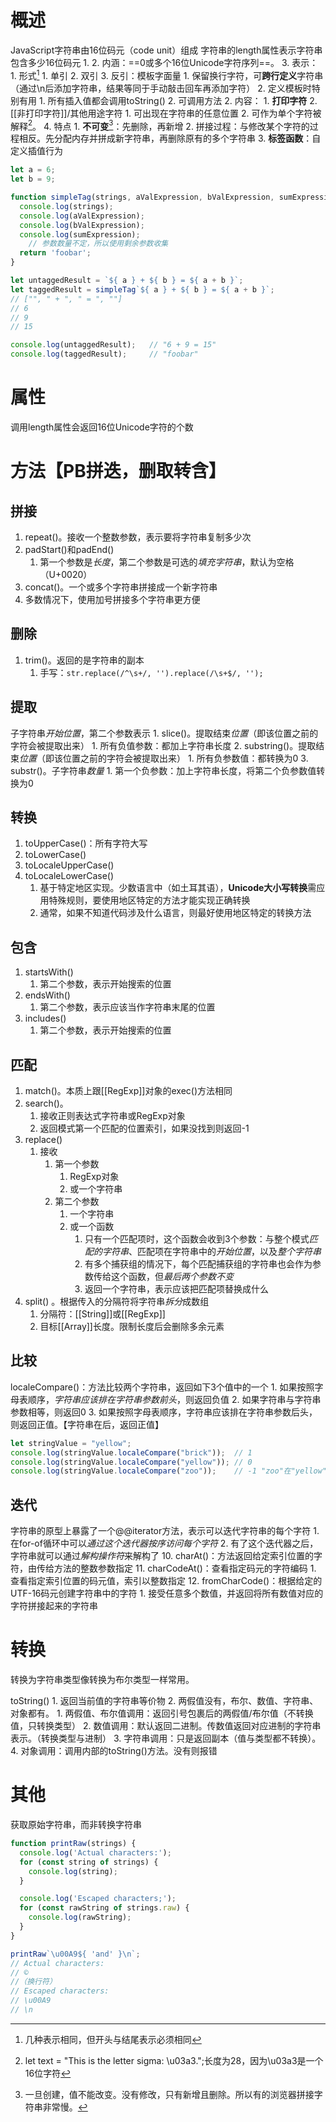 # 概述
JavaScript字符串由16位码元（code unit）组成
	字符串的length属性表示字符串包含多少16位码元
1. 
2. 内涵：==0或多个16位Unicode字符序列==。
3. 表示：
	1. 形式[^3] 
		1. 单引
		2. 双引
		3. 反引：模板字面量
			1. 保留换行字符，可**跨行定义**字符串（通过\\n后添加字符串，结果等同于手动敲击回车再添加字符）
			2. 定义模板时特别有用
				1. 所有插入值都会调用toString()
				2. 可调用方法
	2. 内容：
		1. **打印字符** 
		2. [[非打印字符]]/其他用途字符
			1. 可出现在字符串的任意位置
			2. 可作为单个字符被解释[^1]。
4. 特点
	1. **不可变**[^2]：先删除，再新增
	2. 拼接过程：与修改某个字符的过程相反。先分配内存并拼成新字符串，再删除原有的多个字符串
	3. **标签函数**：自定义插值行为

```javascript 标签函数
let a = 6;
let b = 9;

function simpleTag(strings, aValExpression, bValExpression, sumExpression) {
  console.log(strings);
  console.log(aValExpression);
  console.log(bValExpression);
  console.log(sumExpression);
	// 参数数量不定，所以使用剩余参数收集
  return 'foobar';
}

let untaggedResult = `${ a } + ${ b } = ${ a + b }`;
let taggedResult = simpleTag`${ a } + ${ b } = ${ a + b }`;
// ["", " + ", " = ", ""]
// 6
// 9
// 15

console.log(untaggedResult);   // "6 + 9 = 15"
console.log(taggedResult);     // "foobar"
```
# 属性
调用length属性会返回16位Unicode字符的个数
# 方法【**PB拼迭，删取转含**】
## 拼接
1. repeat()。接收一个整数参数，表示要将字符串复制多少次
2. padStart()和padEnd()
	1. 第一个参数是*长度*，第二个参数是可选的*填充字符串*，默认为空格（U+0020）
3. concat()。一个或多个字符串拼接成一个新字符串
4. 多数情况下，使用加号拼接多个字符串更方便
## 删除
1. trim()。返回的是字符串的副本
	1. 手写：`str.replace(/^\s+/, '').replace(/\s+$/, '');` 
## 提取
子字符串*开始位置*，第二个参数表示
	1. slice()。提取结束*位置*（即该位置之前的字符会被提取出来）
		1. 所有负值参数：都加上字符串长度
	2. substring()。提取结束*位置*（即该位置之前的字符会被提取出来）
		1. 所有负参数值：都转换为0
	3. substr()。子字符串*数量* 
		1. 第一个负参数：加上字符串长度，将第二个负参数值转换为0
## 转换
1. toUpperCase()：所有字符大写
2. toLowerCase()
3. toLocaleUpperCase()
4. toLocaleLowerCase()
	1. 基于特定地区实现。少数语言中（如土耳其语），**Unicode大小写转换**需应用特殊规则，要使用地区特定的方法才能实现正确转换
	2. 通常，如果不知道代码涉及什么语言，则最好使用地区特定的转换方法
## 包含
1. startsWith() 
	1. 第二个参数，表示开始搜索的位置
2. endsWith()
	1. 第二个参数，表示应该当作字符串末尾的位置
3. includes()
	1. 第二个参数，表示开始搜索的位置
## 匹配
1. match()。本质上跟[[RegExp]]对象的exec()方法相同
2. search()。
	1. 接收正则表达式字符串或RegExp对象
	2. 返回模式第一个匹配的位置索引，如果没找到则返回-1
3. replace()
	1. 接收
		1. 第一个参数
			1. RegExp对象
			2. 或一个字符串
		2. 第二个参数
			1. 一个字符串
			2. 或一个函数
				1. 只有一个匹配项时，这个函数会收到3个参数：与整个模式*匹配的字符串*、匹配项在字符串中的*开始位置*，以及*整个字符串*
				2. 有多个捕获组的情况下，每个匹配捕获组的字符串也会作为参数传给这个函数，但*最后两个参数不变* 
				3. 返回一个字符串，表示应该把匹配项替换成什么
4. split() 。根据传入的分隔符将字符串*拆分*成数组
	1. 分隔符：[[String]]或[[RegExp]] 
	2. 目标[[Array]]长度。限制长度后会删除多余元素
## 比较
localeCompare()：方法比较两个字符串，返回如下3个值中的一个
	1. 如果按照字母表顺序，*字符串应该排在字符串参数前头*，则返回负值
	2. 如果字符串与字符串参数相等，则返回0
	3. 如果按照字母表顺序，字符串应该排在字符串参数后头，则返回正值。【字符串在后，返回正值】
```js
let stringValue = "yellow";
console.log(stringValue.localeCompare("brick"));  // 1
console.log(stringValue.localeCompare("yellow")); // 0
console.log(stringValue.localeCompare("zoo"));    // -1 "zoo"在"yellow"后面，因此localeCompare()返回-1
```
## 迭代
字符串的原型上暴露了一个@@iterator方法，表示可以迭代字符串的每个字符
	1. 在for-of循环中可以*通过这个迭代器按序访问每个字符*
	2. 有了这个迭代器之后，字符串就可以通过*解构操作符*来解构了
10. charAt()：方法返回给定索引位置的字符，由传给方法的整数参数指定
11. charCodeAt()：查看指定码元的字符编码
	1. 查看指定索引位置的码元值，索引以整数指定
12. fromCharCode()：根据给定的UTF-16码元创建字符串中的字符
	1. 接受任意多个数值，并返回将所有数值对应的字符拼接起来的字符串
# 转换
转换为字符串类型像转换为布尔类型一样常用。

toString()
	1. 返回当前值的字符串等价物
	2. 两假值没有，布尔、数值、字符串、对象都有。
		1. 两假值、布尔值调用：返回引号包裹后的两假值/布尔值（不转换值，只转换类型）
		2. 数值调用：默认返回二进制。传数值返回对应进制的字符串表示。（转换类型与进制）
		3. 字符串调用：只是返回副本（值与类型都不转换）。
		4. 对象调用：调用内部的toString()方法。没有则报错
# 其他
获取原始字符串，而非转换字符串
```javascript
function printRaw(strings) {
  console.log('Actual characters:');
  for (const string of strings) {
    console.log(string);
  }

  console.log('Escaped characters;');
  for (const rawString of strings.raw) {
    console.log(rawString);
  }
}

printRaw`\u00A9${ 'and' }\n`;
// Actual characters:
// ©
//（换行符）
// Escaped characters:
// \u00A9
// \n
```

[^1]: let text = "This is the letter sigma: \u03a3.";长度为28，因为\u03a3是一个16位字符
[^2]: 一旦创建，值不能改变。没有修改，只有新增且删除。所以有的浏览器拼接字符串非常慢。
[^3]: 几种表示相同，但开头与结尾表示必须相同